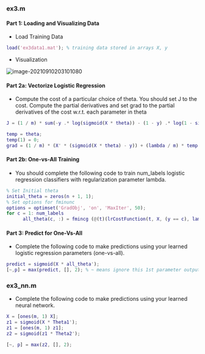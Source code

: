 ### ex3.m 

#### Part 1: Loading and Visualizing Data

- Load Training Data

```matlab
load('ex3data1.mat'); % training data stored in arrays X, y
```

- Visualization

![image-20210910203101080](C:\Users\Vincent\AppData\Roaming\Typora\typora-user-images\image-20210910203101080.png)

#### Part 2a: Vectorize Logistic Regression

- Compute the cost of a particular choice of theta. You should set J to the cost.
  Compute the partial derivatives and set grad to the partial derivatives of the cost w.r.t. each parameter in theta

```matlab
J = (1 / m) * sum(-y .* log(sigmoid(X * theta)) - (1 - y) .* log(1 - sigmoid(X * theta))) + (lambda / (2 * m)) * sum(theta(2:size(theta)) .^2);

temp = theta;
temp(1) = 0;
grad = (1 / m) * (X' * (sigmoid(X * theta) - y)) + (lambda / m) * temp;
```

#### Part 2b: One-vs-All Training

- You should complete the following code to train num_labels logistic regression classifiers with regularization parameter lambda.

```matlab
% Set Initial theta
initial_theta = zeros(n + 1, 1);
% Set options for fminunc
options = optimset('GradObj', 'on', 'MaxIter', 50);
for c = 1: num_labels
      all_theta(c, :) = fmincg (@(t)(lrCostFunction(t, X, (y == c), lambda)), initial_theta, options);
```

#### Part 3: Predict for One-Vs-All

- Complete the following code to make predictions using your learned logistic regression parameters (one-vs-all).

```matlab
predict = sigmoid(X * all_theta');
[~,p] = max(predict, [], 2); % ~ means ignore this 1st parameter output
```

### ex3_nn.m

- Complete the following code to make predictions using your learned neural network.

```matlab
X = [ones(m, 1) X];
z1 = sigmoid(X * Theta1');
z1 = [ones(m, 1) z1];
z2 = sigmoid(z1 * Theta2');

[~, p] = max(z2, [], 2);
```